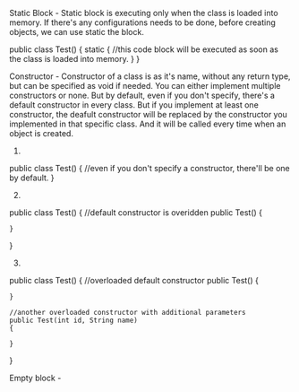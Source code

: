 
Static Block - Static block is executing only when the class is loaded into memory. If there's any configurations needs to be done, before creating objects, we can use static the block.

public class Test()
{
    static
    {
        //this code block will be executed as soon as the class is loaded into memory.
    }
}

Constructor - Constructor of a class is as it's name, without any return type, but can be specified as void if needed. You can either implement multiple constructors or none.
But by default, even if you don't specify, there's a default constructor in every class. But if you implement at least one constructor, the deafult constructor will be replaced by the constructor you implemented in that specific class. And it will be called every time when an object is created.

1)
public class Test()
{
    //even if you don't specify a constructor, there'll be one by default.
}

2)
public class Test()
{
    //default constructor is overidden
    public Test()
    {
    
    }
}

3)
public class Test()
{
    //overloaded default constructor
    public Test()
    {
    
    }
    
    //another overloaded constructor with additional parameters 
    public Test(int id, String name)
    {
    
    }
}


Empty block - 





